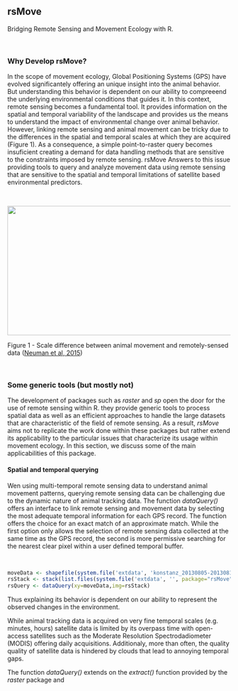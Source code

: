 ## rsMove
Bridging Remote Sensing and Movement Ecology with R.

<br>

### Why Develop rsMove?
In the scope of movement ecology, Global Positioning Systems (GPS) have evolved significantely offering an unique insight into the animal behavior. But understanding this behavior is dependent on our ability to compreeend the underlying environmental conditions that guides it. In this context, remote sensing becomes a fundamental tool. It provides information on the spatial and temporal variability of the landscape and provides us the means to understand the impact of environmental change over animal behavior. However, linking remote sensing and animal movement can be tricky due to the differences in the spatial and temporal scales at which they are acquired (Figure 1). As a consequence, a simple point-to-raster query becomes insuficient creating a demand for data handling methods that are sensitive to the constraints imposed by remote sensing. rsMove Answers to this issue providing tools to query and analyze movement data using remote sensing that are sensitive to the spatial and temporal limitations of satellite based environmental predictors.

<br>

<p align="center">
  <img width="566" height="291" src="http://media.springernature.com/full/springer-static/image/art%3A10.1186%2Fs40462-015-0036-7/MediaObjects/40462_2015_36_Fig1_HTML.gif">
</p>

Figure 1 - Scale difference between animal movement and remotely-sensed data ([Neuman et al, 2015](https://movementecologyjournal.biomedcentral.com/articles/10.1186/s40462-015-0036-7))

<br>

### Some generic tools (but mostly not)
The development of packages such as *raster* and *sp* open the door for the use of remote sensing within R. they provide generic tools to process spatial data as well as an efficient approaches to handle the large datasets that are characteristic of the field of remote sensing. As a result, *rsMove* aims not to replicate the work done within these packages but rather extend its applicability to the particular issues that characterize its usage within movement ecology. In this section, we discuss some of the main applicabilities of this package.

#### Spatial and temporal querying
Wen using multi-temporal remote sensing data to understand animal movement patterns, querying remote sensing data can be challenging due to the dynamic nature of animal tracking data. The function *dataQuery()* offers an interface to link remote sensing and movement data by selecting the most adequate temporal information for each GPS record. The function offers the choice for an exact match of an approximate match. While the first option only allows the selection of remote sensing data collected at the same time as the GPS record, the second is more permissive searching for the nearest clear pixel within a user defined temporal buffer.

<br>

```R
moveData <- shapefile(system.file('extdata', 'konstanz_20130805-20130811.shp', package="rsMove"))
rsStack <- stack(list.files(system.file('extdata', '', package="rsMove"), 'tc.*tif', full.names=T))
rsQuery <- dataQuery(xy=moveData,img=rsStack)
```




Thus explaining its behavior is dependent on our ability to represent the observed changes in the environment.


While animal tracking data is acquired on very fine temporal scales (e.g. minutes, hours) satellite data is limited by its overpass time with open-access satellites such as the Moderate Resolution Spectrodadiometer (MODIS) offering daily acquisitions. Additionaly, more than often, the quality quality of satellite data is hindered by clouds that lead to annoying temporal gaps.

The function *dataQuery()* extends on the *extract()* function provided by the *raster* package and 
